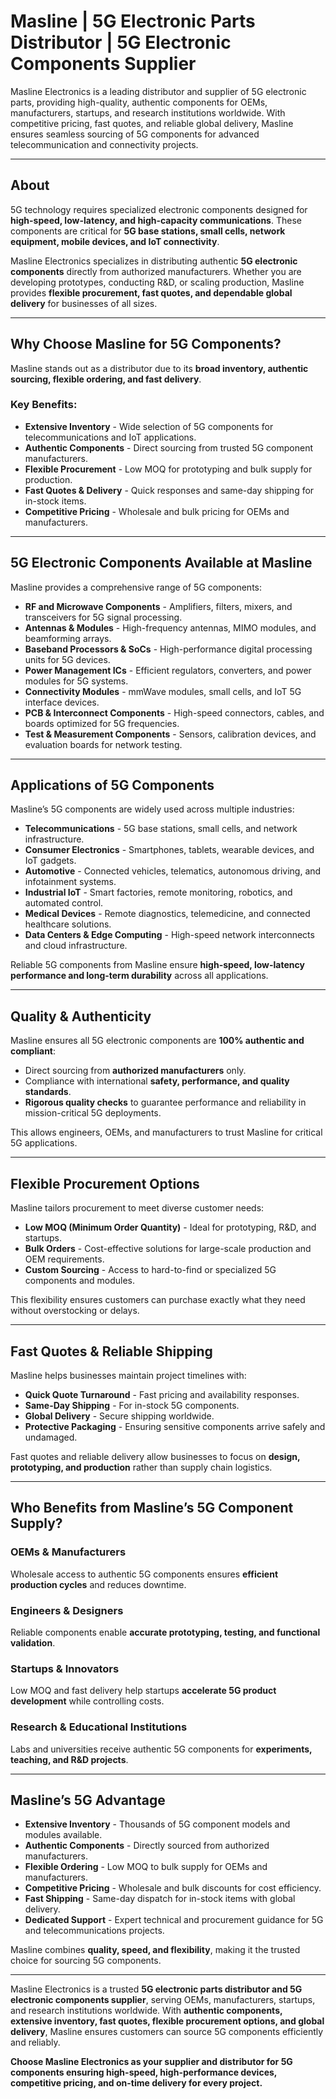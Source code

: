 # Masline | 5G Electronic Parts Distributor | 5G Electronic Components Supplier

Masline Electronics is a leading distributor and supplier of 5G electronic parts, providing high-quality, authentic components for OEMs, manufacturers, startups, and research institutions worldwide. With competitive pricing, fast quotes, and reliable global delivery, Masline ensures seamless sourcing of 5G components for advanced telecommunication and connectivity projects.

---

## About
5G technology requires specialized electronic components designed for **high-speed, low-latency, and high-capacity communications**. These components are critical for **5G base stations, small cells, network equipment, mobile devices, and IoT connectivity**.

Masline Electronics specializes in distributing authentic **5G electronic components** directly from authorized manufacturers. Whether you are developing prototypes, conducting R&D, or scaling production, Masline provides **flexible procurement, fast quotes, and dependable global delivery** for businesses of all sizes.

---

## Why Choose Masline for 5G Components?

Masline stands out as a distributor due to its **broad inventory, authentic sourcing, flexible ordering, and fast delivery**.

### Key Benefits:

- **Extensive Inventory** - Wide selection of 5G components for telecommunications and IoT applications.  
- **Authentic Components** - Direct sourcing from trusted 5G component manufacturers.  
- **Flexible Procurement** - Low MOQ for prototyping and bulk supply for production.  
- **Fast Quotes & Delivery** - Quick responses and same-day shipping for in-stock items.  
- **Competitive Pricing** - Wholesale and bulk pricing for OEMs and manufacturers.  

---

## 5G Electronic Components Available at Masline

Masline provides a comprehensive range of 5G components:

- **RF and Microwave Components** - Amplifiers, filters, mixers, and transceivers for 5G signal processing.  
- **Antennas & Modules** - High-frequency antennas, MIMO modules, and beamforming arrays.  
- **Baseband Processors & SoCs** - High-performance digital processing units for 5G devices.  
- **Power Management ICs** - Efficient regulators, converters, and power modules for 5G systems.  
- **Connectivity Modules** - mmWave modules, small cells, and IoT 5G interface devices.  
- **PCB & Interconnect Components** - High-speed connectors, cables, and boards optimized for 5G frequencies.  
- **Test & Measurement Components** - Sensors, calibration devices, and evaluation boards for network testing.  

---

## Applications of 5G Components

Masline’s 5G components are widely used across multiple industries:

- **Telecommunications** - 5G base stations, small cells, and network infrastructure.  
- **Consumer Electronics** - Smartphones, tablets, wearable devices, and IoT gadgets.  
- **Automotive** - Connected vehicles, telematics, autonomous driving, and infotainment systems.  
- **Industrial IoT** - Smart factories, remote monitoring, robotics, and automated control.  
- **Medical Devices** - Remote diagnostics, telemedicine, and connected healthcare solutions.  
- **Data Centers & Edge Computing** - High-speed network interconnects and cloud infrastructure.  

Reliable 5G components from Masline ensure **high-speed, low-latency performance and long-term durability** across all applications.

---

## Quality & Authenticity

Masline ensures all 5G electronic components are **100% authentic and compliant**:

- Direct sourcing from **authorized manufacturers** only.  
- Compliance with international **safety, performance, and quality standards**.  
- **Rigorous quality checks** to guarantee performance and reliability in mission-critical 5G deployments.  

This allows engineers, OEMs, and manufacturers to trust Masline for critical 5G applications.

---

## Flexible Procurement Options

Masline tailors procurement to meet diverse customer needs:

- **Low MOQ (Minimum Order Quantity)** - Ideal for prototyping, R&D, and startups.  
- **Bulk Orders** - Cost-effective solutions for large-scale production and OEM requirements.  
- **Custom Sourcing** - Access to hard-to-find or specialized 5G components and modules.  

This flexibility ensures customers can purchase exactly what they need without overstocking or delays.

---

## Fast Quotes & Reliable Shipping

Masline helps businesses maintain project timelines with:

- **Quick Quote Turnaround** - Fast pricing and availability responses.  
- **Same-Day Shipping** - For in-stock 5G components.  
- **Global Delivery** - Secure shipping worldwide.  
- **Protective Packaging** - Ensuring sensitive components arrive safely and undamaged.  

Fast quotes and reliable delivery allow businesses to focus on **design, prototyping, and production** rather than supply chain logistics.

---

## Who Benefits from Masline’s 5G Component Supply?

### OEMs & Manufacturers
Wholesale access to authentic 5G components ensures **efficient production cycles** and reduces downtime.  

### Engineers & Designers
Reliable components enable **accurate prototyping, testing, and functional validation**.  

### Startups & Innovators
Low MOQ and fast delivery help startups **accelerate 5G product development** while controlling costs.  

### Research & Educational Institutions
Labs and universities receive authentic 5G components for **experiments, teaching, and R&D projects**.

---

## Masline’s 5G Advantage

- **Extensive Inventory** - Thousands of 5G component models and modules available.  
- **Authentic Components** - Directly sourced from authorized manufacturers.  
- **Flexible Ordering** - Low MOQ to bulk supply for OEMs and manufacturers.  
- **Competitive Pricing** - Wholesale and bulk discounts for cost efficiency.  
- **Fast Shipping** - Same-day dispatch for in-stock items with global delivery.  
- **Dedicated Support** - Expert technical and procurement guidance for 5G and telecommunications projects.  

Masline combines **quality, speed, and flexibility**, making it the trusted choice for sourcing 5G components.

---

Masline Electronics is a trusted **5G electronic parts distributor and 5G electronic components supplier**, serving OEMs, manufacturers, startups, and research institutions worldwide. With **authentic components, extensive inventory, fast quotes, flexible procurement options, and global delivery**, Masline ensures customers can source 5G components efficiently and reliably.

**Choose Masline Electronics as your supplier and distributor for 5G components ensuring high-speed, high-performance devices, competitive pricing, and on-time delivery for every project.**
